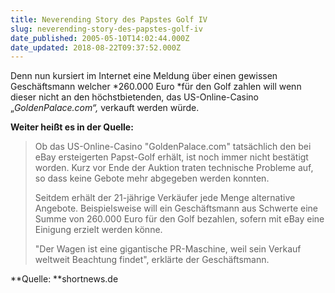 ```yaml
---
title: Neverending Story des Papstes Golf IV
slug: neverending-story-des-papstes-golf-iv
date_published: 2005-05-10T14:02:44.000Z
date_updated: 2018-08-22T09:37:52.000Z
---
```


Denn nun kursiert im Internet eine Meldung über einen gewissen Geschäftsmann welcher *260.000 Euro *für den Golf zahlen will wenn dieser nicht an den höchstbietenden, das US-Online-Casino „*GoldenPalace.com“,* verkauft werden würde. 

**Weiter heißt es in der Quelle:**

> Ob das US-Online-Casino "GoldenPalace.com" tatsächlich den bei eBay ersteigerten Papst-Golf erhält, ist noch immer nicht bestätigt worden. Kurz vor Ende der Auktion traten technische Probleme auf, so dass keine Gebote mehr abgegeben werden konnten.
> 
> Seitdem erhält der 21-jährige Verkäufer jede Menge alternative Angebote. Beispielsweise will ein Geschäftsmann aus Schwerte eine Summe von 260.000 Euro für den Golf bezahlen, sofern mit eBay eine Einigung erzielt werden könne.
> 
> "Der Wagen ist eine gigantische PR-Maschine, weil sein Verkauf weltweit Beachtung findet", erklärte der Geschäftsmann.

**Quelle: **shortnews.de
